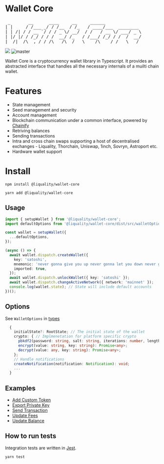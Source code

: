 # Wallet Core

<pre>
 _       __      ____     __     ______              
| |     / /___ _/ / /__  / /_   / ____/___  ________ 
| | /| / / __ `/ / / _ \/ __/  / /   / __ \/ ___/ _ \
| |/ |/ / /_/ / / /  __/ /_   / /___/ /_/ / /  /  __/
|__/|__/\__,_/_/_/\___/\__/   \____/\____/_/   \___/ 
</pre>

![](https://img.shields.io/npm/v/@liquality/wallet-core?label=wallet-core)
![master](https://github.com/liquality/wallet-core/actions/workflows/build-test.yml/badge.svg?branch=master)

Wallet Core is a cryptocurrency wallet library in Typescript. It provides an abstracted interface that handles all the necessary internals of a muilti chain wallet.

# Features

- State management
- Seed management and security
- Account management
- Blockchain communication under a common interface, powered by [Chainify](https://github.com/liquality/chainify)
- Retriving balances
- Sending transactions
- Intra and cross chain swaps supporting a host of decentralised exchanges - Liquality, Thorchain, Uniswap, 1inch, Sovryn, Astroport etc.
- Hardware wallet support

# Install

`npm install @liquality/wallet-core`

`yarn add @liquality/wallet-core`

## Usage

```typescript
import { setupWallet } from '@liquality/wallet-core';
import defaultOptions from '@liquality/wallet-core/dist/src/walletOptions/defaultOptions'; // Default options

const wallet = setupWallet({
  ...defaultOptions,
});

(async () => {
  await wallet.dispatch.createWallet({
    key: 'satoshi',
    mnemonic: 'never gonna give you up never gonna let you down never gonna',
    imported: true,
  });
  await wallet.dispatch.unlockWallet({ key: 'satoshi' });
  await wallet.dispatch.changeActiveNetwork({ network: 'mainnet' });
  console.log(wallet.state); // State will include default accounts
})();
```

## Options

See `WalletOptions` in [types](src/types.ts)

```typescript
  {
    initialState?: RootState; // The initial state of the wallet
    crypto: { // Implmenetation for platform specific crypto
      pbkdf2(password: string, salt: string, iterations: number, length: number, digest: string): Promise<string>;
      encrypt(value: string, key: string): Promise<any>;
      decrypt(value: any, key: string): Promise<any>;
    };
    // Handle notifications
    createNotification(notification: Notification): void;
    ...
  }
```

## Examples

- [Add Custom Token](https://github.com/liquality/wallet-core/blob/develop/packages/wallet-core/src/store/actions/addCustomToken.test.ts)
- [Export Private Key](https://github.com/liquality/wallet-core/blob/develop/packages/wallet-core/src/store/actions/exportPrivateKey.test.ts)
- [Send Transaction](https://github.com/liquality/wallet-core/blob/develop/packages/wallet-core/src/store/actions/sendTransaction.test.ts)
- [Update Fees](https://github.com/liquality/wallet-core/blob/develop/packages/wallet-core/src/store/actions/updateFees.test.ts)
- [Update Balance](https://github.com/liquality/wallet-core/blob/develop/packages/wallet-core/src/store/actions/updateBalances.test.ts)

## How to run tests

Integration tests are written in [Jest](https://jestjs.io/).

```angular2html
yarn test
```
